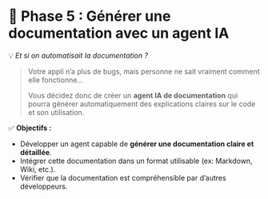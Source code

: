 # **📖 Phase 5 : Générer une documentation avec un agent IA**

💡 *Et si on automatisait la documentation ?*

> Votre appli n’a plus de bugs, mais personne ne sait vraiment comment elle fonctionne…
> 
> Vous décidez donc de créer un **agent IA de documentation** qui pourra générer automatiquement des explications claires sur le code et son utilisation.

✅ **Objectifs :**

- Développer un agent capable de **générer une documentation claire et détaillée**.
- Intégrer cette documentation dans un format utilisable (ex: Markdown, Wiki, etc.).
- Vérifier que la documentation est compréhensible par d’autres développeurs.
